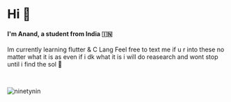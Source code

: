 

<h1 align="left">Hi 👋</h1>
<h4 align="left">I'm Anand, a student from India 🇮🇳 </h4>


Im currently learning flutter & C Lang 
Feel free to text me if u r into these no matter what it is as even if i dk what it is i will do reasearch and wont stop until i find the sol 🙂


<br>
<p align="left"> <img src="https://komarev.com/ghpvc/?username=ninetynin" alt="ninetynin" /> </p>
